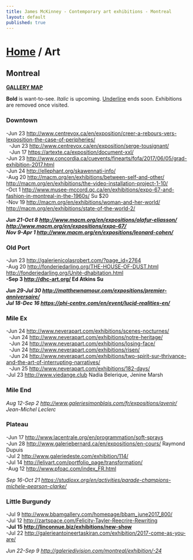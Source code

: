 ```yaml
---
title: James McKinney - Contemporary art exhibitions - Montreal
layout: default
published: true
---
```


# [Home](/) / Art

## Montreal

**[GALLERY MAP](https://www.google.com/maps/d/u/0/edit?mid=1pKDvWCvnInNN2igV2ruxxL_srzE)**

<p><span class="glyphicon glyphicon-info-sign" aria-hidden="true"></span> <strong>Bold</strong> is want-to-see. <em>Italic</em> is upcoming. <u>Underline</u> ends soon. Exhibitions are removed once visited.</p>

### Downtown

-Jun 23 <http://www.centrevox.ca/en/exposition/creer-a-rebours-vers-lexposition-the-case-of-peripheries/>  
  -Jun 23 <http://www.centrevox.ca/en/exposition/serge-tousignant/>  
  -Jun 17 <https://artexte.ca/exposition/document-xxl/>  
-Jun 23 <http://www.concordia.ca/cuevents/finearts/fofa/2017/06/05/grad-exhibition-2017.html>  
-Jun 24 <http://ellephant.org/skawennati-info/>  
-Aug 20 <http://macm.org/en/exhibitions/between-self-and-other/> <http://macm.org/en/exhibitions/the-video-installation-project-1-10/>  
-Oct 1 <http://www.musee-mccord.qc.ca/en/exhibitions/expo-67-and-fashion-in-montreal-in-the-1960s/> Su $20  
-Nov 19 <http://macm.org/en/exhibitions/woman-and-her-world/> <http://macm.org/en/exhibitions/state-of-the-world-2/>  

_**Jun 21-Oct 8 <http://www.macm.org/en/expositions/olafur-eliasson/> <http://www.macm.org/en/expositions/expo-67/>**_  
_**Nov 9-Apr 1 <http://www.macm.org/en/expositions/leonard-cohen/>**_  

### Old Port

-Jun 23 <http://galerienicolasrobert.com/?page_id=2764>  
-Aug 20 <http://fonderiedarling.org/THE-HOUSE-OF-DUST.html> <http://fonderiedarling.org/Unité-dhabitation.html>  
**-Sep 3 <http://dhc-art.org/> Ed Atkins Su**  

_**Jun 29-Jul 30 <http://matthewnamour.com/expositions/premier-anniversaire/>**_  
_**Jul 18-Dec 16 <https://phi-centre.com/en/event/lucid-realities-en/>**_  

### Mile Ex

-Jun 24 <http://www.neverapart.com/exhibitions/scenes-nocturnes/>  
  -Jun 24 <http://www.neverapart.com/exhibitions/notre-heritage/>  
  -Jun 24 <http://www.neverapart.com/exhibitions/losing-face/>  
  -Jun 24 <http://www.neverapart.com/exhibitions/risen/>  
  -Jun 24 <http://www.neverapart.com/exhibitions/two-spirit-sur-thrivance-and-the-art-of-interrupting-narratives/>  
  -Jun 25 <http://www.neverapart.com/exhibitions/182-days/>  
-Jul 23 <http://www.viedange.club> Nadia Belerique, Jenine Marsh  

### Mile End

_Aug 12-Sep 2 <http://www.galeriesimonblais.com/fr/expositions/avenir/> Jean-Michel Leclerc_  

### Plateau

-Jun 17 <http://www.lacentrale.org/en/programmation/soft-sprays>  
-Jun 28 <http://www.galeriebernard.ca/en/expositions/en-cours/> Raymond Dupuis  
-Jul 2 <http://www.galeriedeste.com/exhibition/114/>  
-Jul 14 <http://lelivart.com/portfolio_page/transformation/>  
-Aug 12 <http://www.pfoac.com/index_FR.html>  

_Sep 16-Oct 21 <https://studioxx.org/en/activities/parade-champions-michele-pearson-clarke/>_  

### Little Burgundy

-Jul 9 <http://www.bbamgallery.com/homepage/bbam_june2017_800/>  
-Jul 12 <http://zartspace.com/Felicity-Tayler-Reecrire-Rewriting>  
**-Jul 15 <http://linconnue.biz/exhibitions/new-show>**  
-Jul 22 <http://galerieantoineertaskiran.com/exhibition/2017-come-as-you-are/>  

_Jun 22-Sep 9 <http://galeriedivision.com/montreal/exhibition/-24>_  
